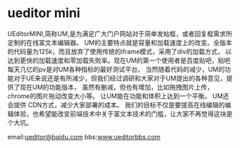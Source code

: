 ueditor mini
=======

UEditorMINI,简称UM,是为满足广大门户网站对于简单发帖框，或者回复框需求所定制的在线富文本编辑器。
UM的主要特点就是容量和加载速度上的改变。全版本的代码量为125k，而且放弃了使用传统的iframe模式，采用了div的加载方式，
以达到更快的加载速度和零加载失败率。现在UM的第一个使用者是百度贴吧，贴吧每天几亿的pv是对UM各种指标的最好测试平台。
当然随着代码的减少，UM的功能对于UE来说还是有所减少，但我们经过调研和大家对于UM提出的各种意见，提供了现在UM的功能版本，
虽然有删减，但也有增加，比如拖拽图片上传，chrome的图片拖动改变大小等。
让UM能在功能和体积上达到一个平衡。
UM还会提供 CDN方式，减少大家部署的成本。
我们的目标不仅是要提高在线编辑的编辑体验，也希望能改变前端技术中关于富文本技术的门槛，让大家不再觉得这块是个大坑。

email:ueditor@baidu.com
bbs:www.ueditorbbs.com